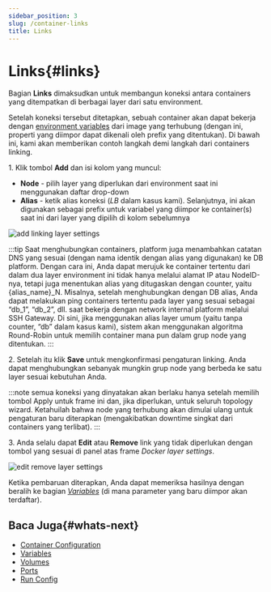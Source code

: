 ```yaml
---
sidebar_position: 3
slug: /container-links
title: Links
---
```


# Links{#links}

Bagian **Links** dimaksudkan untuk membangun koneksi antara containers yang ditempatkan di berbagai layer dari satu environment.

Setelah koneksi tersebut ditetapkan, sebuah container akan dapat bekerja dengan [environment variables](<https://docs.dewacloud.com/docs/container-variables/>) dari image yang terhubung (dengan ini, properti yang diimpor dapat dikenali oleh prefix yang ditentukan). Di bawah ini, kami akan memberikan contoh langkah demi langkah dari containers linking.

1\. Klik tombol **Add** dan isi kolom yang muncul:

  * **Node** \- pilih layer yang diperlukan dari environment saat ini menggunakan daftar drop-down
  * **Alias** \- ketik alias koneksi (_LB_ dalam kasus kami). Selanjutnya, ini akan digunakan sebagai prefix untuk variabel yang diimpor ke container(s) saat ini dari layer yang dipilih di kolom sebelumnya

<img src="https://assets.dewacloud.com/dewacloud-docs/container/configuration/links/links-1.png" alt="add linking layer settings" max-width="100%"/>

:::tip 
Saat menghubungkan containers, platform juga menambahkan catatan DNS yang sesuai (dengan nama identik dengan alias yang digunakan) ke DB platform. Dengan cara ini, Anda dapat merujuk ke container tertentu dari dalam dua layer environment ini tidak hanya melalui alamat IP atau NodeID-nya, tetapi juga menentukan alias yang ditugaskan dengan counter, yaitu \{alias_name\}_N. Misalnya, setelah menghubungkan dengan DB alias, Anda dapat melakukan ping containers tertentu pada layer yang sesuai sebagai “db_1”, “db_2”, dll. saat bekerja dengan network internal platform melalui SSH Gateway. Di sini, jika menggunakan alias layer umum (yaitu tanpa counter, “db” dalam kasus kami), sistem akan menggunakan algoritma Round-Robin untuk memilih container mana pun dalam grup node yang ditentukan.
:::

2\. Setelah itu klik **Save** untuk mengkonfirmasi pengaturan linking. Anda dapat menghubungkan sebanyak mungkin grup node yang berbeda ke satu layer sesuai kebutuhan Anda.

:::note 
semua koneksi yang dinyatakan akan berlaku hanya setelah memilih tombol Apply untuk frame ini dan, jika diperlukan, untuk seluruh topology wizard. Ketahuilah bahwa node yang terhubung akan dimulai ulang untuk pengaturan baru diterapkan (mengakibatkan downtime singkat dari containers yang terlibat).
:::

3\. Anda selalu dapat **Edit** atau **Remove** link yang tidak diperlukan dengan tombol yang sesuai di panel atas frame _Docker layer settings_.

<img src="https://assets.dewacloud.com/dewacloud-docs/container/configuration/links/links-2.png" alt="edit remove layer settings" max-width="100%"/>

Ketika pembaruan diterapkan, Anda dapat memeriksa hasilnya dengan beralih ke bagian _[Variables](<https://docs.dewacloud.com/docs/container-variables/>)_ (di mana parameter yang baru diimpor akan terdaftar).

## Baca Juga{#whats-next}

  * [Container Configuration](<https://docs.dewacloud.com/docs/container-configuration/>)
  * [Variables](<https://docs.dewacloud.com/docs/container-variables/>)
  * [Volumes](<https://docs.dewacloud.com/docs/container-volumes/>)
  * [Ports](<https://docs.dewacloud.com/docs/container-ports/>)
  * [Run Config](<https://docs.dewacloud.com/docs/container-run-configuration/>)